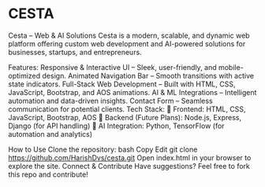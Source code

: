 # CESTA

 Cesta – Web & AI Solutions
Cesta is a modern, scalable, and dynamic web platform offering custom web development and AI-powered solutions for businesses, startups, and entrepreneurs.

 Features:
 Responsive & Interactive UI – Sleek, user-friendly, and mobile-optimized design.
 Animated Navigation Bar – Smooth transitions with active state indicators.
Full-Stack Web Development – Built with HTML, CSS, JavaScript, Bootstrap, and AOS animations.
AI & ML Integrations – Intelligent automation and data-driven insights.
Contact Form – Seamless communication for potential clients.
 Tech Stack:
🔹 Frontend: HTML, CSS, JavaScript, Bootstrap, AOS
🔹 Backend (Future Plans): Node.js, Express, Django (for API handling)
🔹 AI Integration: Python, TensorFlow (for automation and analytics)

How to Use
Clone the repository:
bash
Copy
Edit
git clone https://github.com/HarishDvs/cesta.git
Open index.html in your browser to explore the site.
Connect & Contribute
Have suggestions? Feel free to fork this repo and contribute! 
